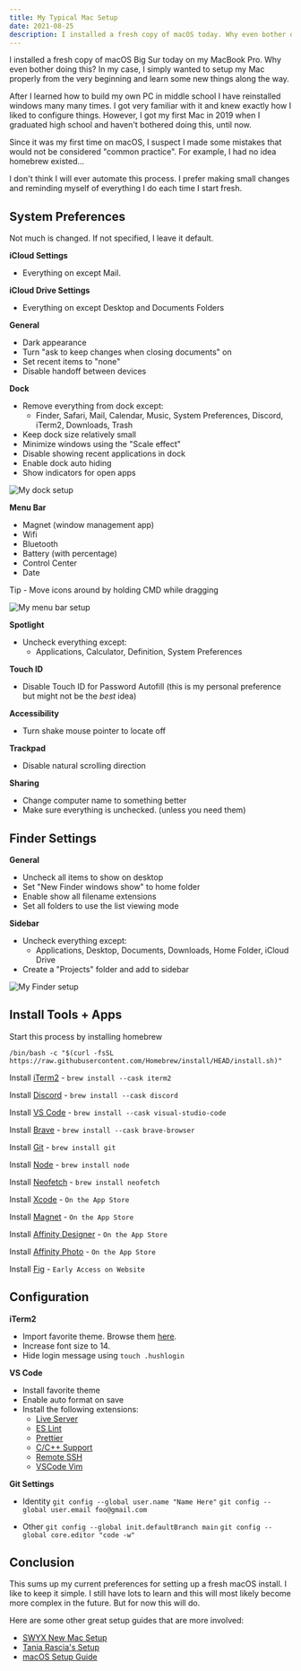 ```yaml
---
title: My Typical Mac Setup
date: 2021-08-25
description: I installed a fresh copy of macOS today. Why even bother doing this? In my case, I simply wanted to setup my Mac properly from the very beginning and learn some new things along the way.
---
```


I installed a fresh copy of macOS Big Sur today on my MacBook Pro. Why even bother doing this? In my case, I simply wanted to setup my Mac properly from the very beginning and learn some new things along the way.

After I learned how to build my own PC in middle school I have reinstalled windows many many times. I got very familiar with it and knew exactly how I liked to configure things. However, I got my first Mac in 2019 when I graduated high school and haven't bothered doing this, until now.

Since it was my first time on macOS, I suspect I made some mistakes that would not be considered "common practice". For example, I had no idea homebrew existed...

I don't think I will ever automate this process. I prefer making small changes and reminding myself of everything I do each time I start fresh.

## System Preferences

Not much is changed. If not specified, I leave it default.

**iCloud Settings**
- Everything on except Mail.

**iCloud Drive Settings**
- Everything on except Desktop and Documents Folders

**General**
- Dark appearance
- Turn "ask to keep changes when closing documents" on
- Set recent items to "none"
- Disable handoff between devices

**Dock**
- Remove everything from dock except:
	- Finder, Safari, Mail, Calendar, Music, System Preferences, Discord, iTerm2, Downloads, Trash
- Keep dock size relatively small
- Minimize windows using the "Scale effect"
- Disable showing recent applications in dock
- Enable dock auto hiding
- Show indicators for open apps

![My dock setup](https://i.imgur.com/lUOqEkb.png)

**Menu Bar**
- Magnet (window management app)
- Wifi
- Bluetooth
- Battery (with percentage)
- Control Center
- Date

Tip - Move icons around by holding CMD while dragging

![My menu bar setup](https://i.imgur.com/UfxgEP2.png)

**Spotlight**
- Uncheck everything except:
	- Applications, Calculator, Definition, System Preferences

**Touch ID**
- Disable Touch ID for Password Autofill (this is my personal preference but might not be the *best* idea)

**Accessibility**
- Turn shake mouse pointer to locate off

**Trackpad**
- Disable natural scrolling direction

**Sharing**
- Change computer name to something better
- Make sure everything is unchecked. (unless you need them)

## Finder Settings

**General**
- Uncheck all items to show on desktop
- Set "New Finder windows show" to home folder
- Enable show all filename extensions
- Set all folders to use the list viewing mode

**Sidebar**
- Uncheck everything except:
	- Applications, Desktop, Documents, Downloads, Home Folder, iCloud Drive
- Create a "Projects" folder and add to sidebar

![My Finder setup](https://i.imgur.com/VGNCSeN.png)

## Install Tools + Apps

Start this process by installing homebrew

    /bin/bash -c "$(curl -fsSL https://raw.githubusercontent.com/Homebrew/install/HEAD/install.sh)"

Install [iTerm2](https://iterm2.com)
	- `brew install --cask iterm2`

Install [Discord](https://discord.com)
	- `brew install --cask discord`

Install [VS Code](https://code.visualstudio.com)
	- `brew install --cask visual-studio-code`

Install [Brave](https://brave.com)
	- `brew install --cask brave-browser`

Install [Git](https://git-scm.com)
	- `brew install git`

Install [Node](https://nodejs.org/en/)
	- `brew install node`

Install [Neofetch](https://github.com/dylanaraps/neofetch)
	- `brew install neofetch`

Install [Xcode](https://developer.apple.com/xcode/)
	- `On the App Store`

Install [Magnet](https://magnet.crowdcafe.com)
	- `On the App Store`

Install [Affinity Designer](https://affinity.serif.com/en-us/designer/)
	- `On the App Store`

Install [Affinity Photo](https://affinity.serif.com/en-us/photo/)
	- `On the App Store`

Install [Fig](https://fig.io)
	- `Early Access on Website`

## Configuration

**iTerm2**
- Import favorite theme. Browse them [here](https://iterm2colorschemes.com).
- Increase font size to 14.
- Hide login message using `touch .hushlogin`

**VS Code**
- Install favorite theme
- Enable auto format on save
- Install the following extensions:
	- [Live Server](https://marketplace.visualstudio.com/items?itemName=ritwickdey.LiveServer)
	- [ES Lint](https://marketplace.visualstudio.com/items?itemName=dbaeumer.vscode-eslint)
	- [Prettier](https://marketplace.visualstudio.com/items?itemName=esbenp.prettier-vscode)
	- [C/C++ Support](https://marketplace.visualstudio.com/items?itemName=ms-vscode.cpptools)
	- [Remote SSH](https://marketplace.visualstudio.com/items?itemName=ms-vscode-remote.remote-ssh)
	- [VSCode Vim](https://marketplace.visualstudio.com/items?itemName=vscodevim.vim)

**Git Settings**
- Identity
`git config --global user.name "Name Here"`
`git config --global user.email foo@gmail.com`

- Other
`git config --global init.defaultBranch main`
`git config --global core.editor "code -w"`

## Conclusion

This sums up my current preferences for setting up a fresh macOS install. I like to keep it simple. I still have lots to learn and this will most likely become more complex in the future. But for now this will do.

Here are some other great setup guides that are more involved:
- [SWYX New Mac Setup](https://www.swyx.io/new-mac-setup-2021/)
- [Tania Rascia's Setup](https://www.taniarascia.com/setting-up-a-brand-new-mac-for-development/?ck_subscriber_id=591519942)
- [macOS Setup Guide](http://sourabhbajaj.com/mac-setup/)
